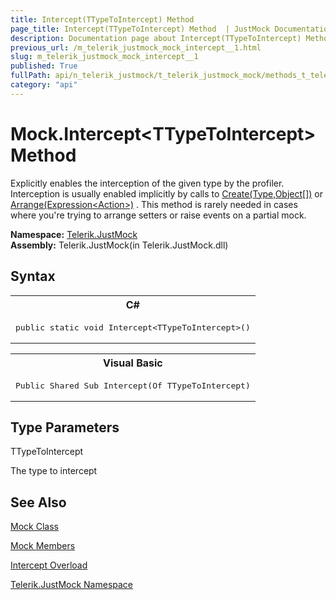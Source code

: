 ```yaml
---
title: Intercept(TTypeToIntercept) Method 
page_title: Intercept(TTypeToIntercept) Method  | JustMock Documentation
description: Documentation page about Intercept(TTypeToIntercept) Method .
previous_url: /m_telerik_justmock_mock_intercept__1.html
slug: m_telerik_justmock_mock_intercept__1
published: True
fullPath: api/n_telerik_justmock/t_telerik_justmock_mock/methods_t_telerik_justmock_mock/overload_telerik_justmock_mock_intercept/m_telerik_justmock_mock_intercept__1
category: "api"
---
```


# Mock.Intercept&lt;TTypeToIntercept&gt;Method



Explicitly enables the interception of the given type by the profiler. Interception is usually enabled implicitly by calls to [Create(Type,Object[])](m_telerik_justmock_mock_create_5) or [Arrange(Expression&lt;Action&gt;)](m_telerik_justmock_mock_arrange) . This method is rarely needed in cases where you're trying to arrange setters or raise events on a partial mock.


 **Namespace:**  [Telerik.JustMock](n_telerik_justmock) <br> **Assembly:** Telerik.JustMock(in Telerik.JustMock.dll)
## Syntax


<div id="syntaxCodeBlocks" class="code"><span codeLanguage="CSharp"><table><tr><th>C#</th></tr><tr><td><pre xml:space="preserve"><span class="keyword">public</span> <span class="keyword">static</span> <span class="keyword">void</span> <span class="identifier">Intercept</span>&lt;TTypeToIntercept&gt;()
</pre></td></tr></table></span><span codeLanguage="VisualBasicDeclaration"><table><tr><th>Visual Basic</th></tr><tr><td><pre xml:space="preserve"><span class="keyword">Public</span> <span class="keyword">Shared</span> <span class="keyword">Sub</span> <span class="identifier">Intercept</span>(<span class="keyword">Of</span> TTypeToIntercept)</pre></td></tr></table></span></div>

## Type Parameters




TTypeToIntercept<br>


The type to intercept




## See Also



 [Mock Class](t_telerik_justmock_mock) 

 [Mock Members](allmembers_t_telerik_justmock_mock) 

 [Intercept Overload](overload_telerik_justmock_mock_intercept) 

 [Telerik.JustMock Namespace](n_telerik_justmock) 



